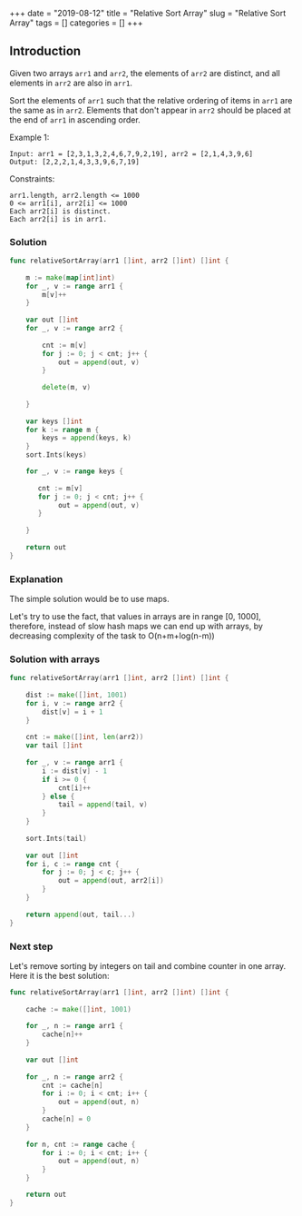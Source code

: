 +++
date = "2019-08-12"
title = "Relative Sort Array"
slug = "Relative Sort Array"
tags = []
categories = []
+++

## Introduction

Given two arrays `arr1` and `arr2`, the elements of `arr2` are distinct, and all elements in `arr2` are also in `arr1`.

Sort the elements of `arr1` such that the relative ordering of items in `arr1` are the same as in `arr2`.  Elements that don't appear in `arr2` should be placed at the end of `arr1` in ascending order.


Example 1:

```
Input: arr1 = [2,3,1,3,2,4,6,7,9,2,19], arr2 = [2,1,4,3,9,6]
Output: [2,2,2,1,4,3,3,9,6,7,19]
```

Constraints:
```
arr1.length, arr2.length <= 1000
0 <= arr1[i], arr2[i] <= 1000
Each arr2[i] is distinct.
Each arr2[i] is in arr1.
```

### Solution

``` go
func relativeSortArray(arr1 []int, arr2 []int) []int {
    
    m := make(map[int]int)
    for _, v := range arr1 {
        m[v]++
    }
    
    var out []int
    for _, v := range arr2 {
        
        cnt := m[v]
        for j := 0; j < cnt; j++ {
            out = append(out, v)
        }
        
        delete(m, v)
        
    }
    
    var keys []int
    for k := range m {
        keys = append(keys, k)
    }
    sort.Ints(keys)

    for _, v := range keys {
        
       cnt := m[v]
       for j := 0; j < cnt; j++ {
            out = append(out, v)
       }
        
    }
    
    return out
}
```

### Explanation

The simple solution would be to use maps. 

Let's try to use the fact, that values in arrays are in range [0, 1000], therefore, instead of slow hash maps we can end up with arrays, by decreasing complexity of the task to O(n+m+log(n-m))


### Solution with arrays

``` go
func relativeSortArray(arr1 []int, arr2 []int) []int {
    
    dist := make([]int, 1001)
    for i, v := range arr2 {
        dist[v] = i + 1
    }
    
    cnt := make([]int, len(arr2))
    var tail []int
    
    for _, v := range arr1 {
        i := dist[v] - 1
        if i >= 0 {
            cnt[i]++
        } else {
            tail = append(tail, v)
        }
    }
    
    sort.Ints(tail)
    
    var out []int
    for i, c := range cnt {
        for j := 0; j < c; j++ {
            out = append(out, arr2[i])
        }
    }
    
    return append(out, tail...)
}
```

### Next step

Let's remove sorting by integers on tail and combine counter in one array.
Here it is the best  solution:

``` go
func relativeSortArray(arr1 []int, arr2 []int) []int {
    
    cache := make([]int, 1001)
    
    for _, n := range arr1 {
        cache[n]++ 
    }
    
    var out []int
    
    for _, n := range arr2 {
        cnt := cache[n]
        for i := 0; i < cnt; i++ {
            out = append(out, n)
        }  
        cache[n] = 0
    }
    
    for n, cnt := range cache {
        for i := 0; i < cnt; i++ {
            out = append(out, n)
        }
    }    

    return out
}
```




